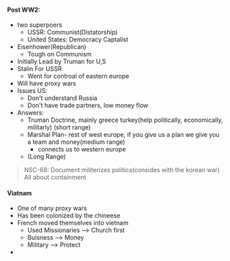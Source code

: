 #### Post WW2:
 - two superpoers 
	 - USSR: Communist(Distatorship)
	 - United States: Democracy Captalist
 - Eisenhower(Republican)
	 - Tough on Communism
 - Initially Lead by Truman for U,S
 - Stalin For USSR
	 - Went for controal of eastern europe
 - Will have proxy wars
 - Issues US:
	 - Don't understand Russia
	 - Don't have trade partners, low money flow
 - Answers:
	 - Truman Doctrine, mainly greece turkey(help politically, economically, militarly) (short range)
	 - Marshal Plan- rest of west europe, if you give us a plan we give you a team and money(medium range)
		 - connects us to western europe
	 - (Long Range)
> NSC-68: Document militerizes politics(consides with the korean war)
> All about containment
#### Viatnam
 - One of many proxy wars
 - Has been colonized by the chineese
 - French moved themselves into vietnam
	 - Used Missionaries --> Church first
	 - Buisness --> Money
	 - Military --> Protect
 - 

<!--stackedit_data:
eyJoaXN0b3J5IjpbMTMzNzc0Mjc1Nl19
-->